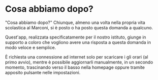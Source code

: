 # Cosa abbiamo dopo?

"Cosa abbiamo dopo?" Chiunque, almeno una volta nella propria vita scolastica al Marconi, si è posto o ha posto questa domanda a qualcuno. 

Quest'app, realizzata specificatamente per il nostro istituto, giunge in supporto a coloro che vogliono avere una risposta a questa domanda in modo veloce e semplice. 

È richiesta una connessione ad internet solo per scaricare i gli orari (al primo avvio), mentre è possibile aggiornarli manualmente, in un secondo momento, trascinando verso il basso nella homepage oppure tramite apposito pulsante nelle impostazioni.

